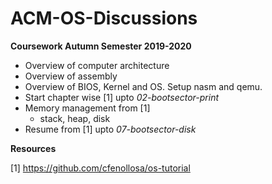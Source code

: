 # ACM-OS-Discussions

**Coursework Autumn Semester 2019-2020**

* Overview of computer architecture
* Overview of assembly
* Overview of BIOS, Kernel and OS. Setup nasm and qemu.
* Start chapter wise [1] upto *02-bootsector-print*
* Memory management from [1]
  * stack, heap, disk
* Resume from [1] upto *07-bootsector-disk*


**Resources**

[1] https://github.com/cfenollosa/os-tutorial
